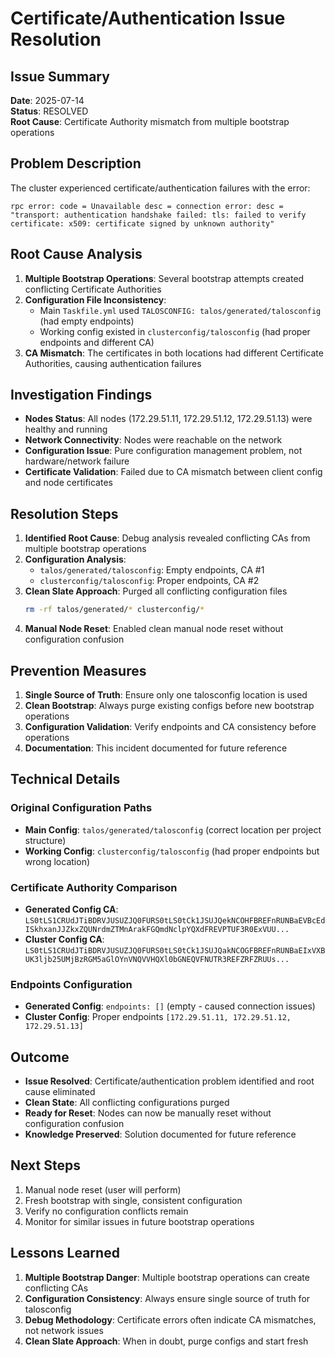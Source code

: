 # Certificate/Authentication Issue Resolution

## Issue Summary

**Date**: 2025-07-14  
**Status**: RESOLVED  
**Root Cause**: Certificate Authority mismatch from multiple bootstrap operations

## Problem Description

The cluster experienced certificate/authentication failures with the error:

```
rpc error: code = Unavailable desc = connection error: desc = "transport: authentication handshake failed: tls: failed to verify certificate: x509: certificate signed by unknown authority"
```

## Root Cause Analysis

1. **Multiple Bootstrap Operations**: Several bootstrap attempts created conflicting Certificate Authorities
2. **Configuration File Inconsistency**:
   - Main `Taskfile.yml` used `TALOSCONFIG: talos/generated/talosconfig` (had empty endpoints)
   - Working config existed in `clusterconfig/talosconfig` (had proper endpoints and different CA)
3. **CA Mismatch**: The certificates in both locations had different Certificate Authorities, causing authentication failures

## Investigation Findings

- **Nodes Status**: All nodes (172.29.51.11, 172.29.51.12, 172.29.51.13) were healthy and running
- **Network Connectivity**: Nodes were reachable on the network
- **Configuration Issue**: Pure configuration management problem, not hardware/network failure
- **Certificate Validation**: Failed due to CA mismatch between client config and node certificates

## Resolution Steps

1. **Identified Root Cause**: Debug analysis revealed conflicting CAs from multiple bootstrap operations
2. **Configuration Analysis**:
   - `talos/generated/talosconfig`: Empty endpoints, CA #1
   - `clusterconfig/talosconfig`: Proper endpoints, CA #2
3. **Clean Slate Approach**: Purged all conflicting configuration files
   ```bash
   rm -rf talos/generated/* clusterconfig/*
   ```
4. **Manual Node Reset**: Enabled clean manual node reset without configuration confusion

## Prevention Measures

1. **Single Source of Truth**: Ensure only one talosconfig location is used
2. **Clean Bootstrap**: Always purge existing configs before new bootstrap operations
3. **Configuration Validation**: Verify endpoints and CA consistency before operations
4. **Documentation**: This incident documented for future reference

## Technical Details

### Original Configuration Paths

- **Main Config**: `talos/generated/talosconfig` (correct location per project structure)
- **Working Config**: `clusterconfig/talosconfig` (had proper endpoints but wrong location)

### Certificate Authority Comparison

- **Generated Config CA**: `LS0tLS1CRUdJTiBDRVJUSUZJQ0FURS0tLS0tCk1JSUJQekNCOHFBREFnRUNBaEVBcEdISkhxanJJZkxZQUNrdmZTMnArakFGQmdNclpYQXdFREVPTUF3R0ExVUU...`
- **Cluster Config CA**: `LS0tLS1CRUdJTiBDRVJUSUZJQ0FURS0tLS0tCk1JSUJQakNCOGFBREFnRUNBaEIxVXBUK3ljb25UMjBzRGM5aGlOYnVNQVVHQXl0bGNEQVFNUTR3REFZRFZRUUs...`

### Endpoints Configuration

- **Generated Config**: `endpoints: []` (empty - caused connection issues)
- **Cluster Config**: Proper endpoints `[172.29.51.11, 172.29.51.12, 172.29.51.13]`

## Outcome

- **Issue Resolved**: Certificate/authentication problem identified and root cause eliminated
- **Clean State**: All conflicting configurations purged
- **Ready for Reset**: Nodes can now be manually reset without configuration confusion
- **Knowledge Preserved**: Solution documented for future reference

## Next Steps

1. Manual node reset (user will perform)
2. Fresh bootstrap with single, consistent configuration
3. Verify no configuration conflicts remain
4. Monitor for similar issues in future bootstrap operations

## Lessons Learned

1. **Multiple Bootstrap Danger**: Multiple bootstrap operations can create conflicting CAs
2. **Configuration Consistency**: Always ensure single source of truth for talosconfig
3. **Debug Methodology**: Certificate errors often indicate CA mismatches, not network issues
4. **Clean Slate Approach**: When in doubt, purge configs and start fresh
